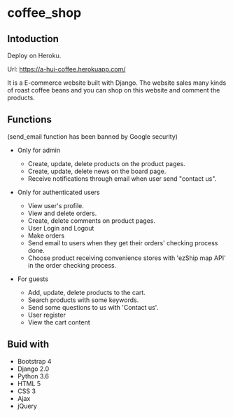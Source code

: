# coffee_shop
## Intoduction

Deploy on Heroku.

Url: https://a-hui-coffee.herokuapp.com/

It is a E-commerce website built with Django.
The website sales many kinds of roast coffee beans and 
you can shop on this website and comment the products.

## Functions
(send_email function has been banned by Google security)

* Only for admin
  * Create, update, delete products on the product pages.
  * Create, update, delete news on the board page.
  * Receive notifications through email when user send "contact us". 

* Only for authenticated users
  * View user's profile.
  * View and delete orders.
  * Create, delete comments on product pages.
  * User Login and Logout
  * Make orders
  * Send email to users when they get their orders' checking process done.
  * Choose product receiving convenience stores with 'ezShip map API' in the order checking process.

* For guests
  * Add, update, delete products to the cart.
  * Search products with some keywords.
  * Send some questions to us with 'Contact us'.
  * User register
  * View the cart content

## Buid with
* Bootstrap 4
* Django 2.0
* Python 3.6
* HTML 5
* CSS 3
* Ajax
* jQuery
